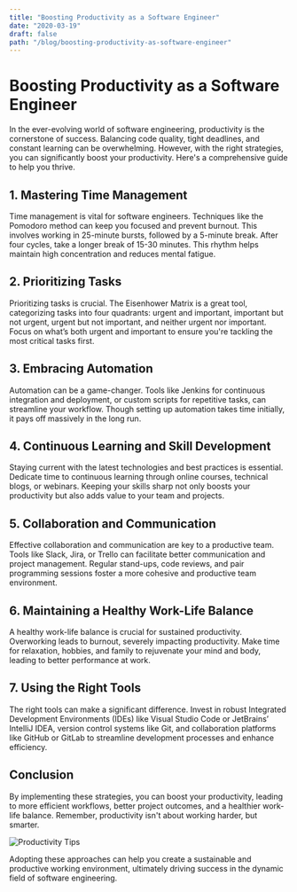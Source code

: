 ```yaml
---
title: "Boosting Productivity as a Software Engineer"
date: "2020-03-19"
draft: false
path: "/blog/boosting-productivity-as-software-engineer"
---
```


# Boosting Productivity as a Software Engineer

In the ever-evolving world of software engineering, productivity is the cornerstone of success. Balancing code quality, tight deadlines, and constant learning can be overwhelming. However, with the right strategies, you can significantly boost your productivity. Here's a comprehensive guide to help you thrive.

## 1. **Mastering Time Management**
Time management is vital for software engineers. Techniques like the Pomodoro method can keep you focused and prevent burnout. This involves working in 25-minute bursts, followed by a 5-minute break. After four cycles, take a longer break of 15-30 minutes. This rhythm helps maintain high concentration and reduces mental fatigue.

## 2. **Prioritizing Tasks**
Prioritizing tasks is crucial. The Eisenhower Matrix is a great tool, categorizing tasks into four quadrants: urgent and important, important but not urgent, urgent but not important, and neither urgent nor important. Focus on what’s both urgent and important to ensure you're tackling the most critical tasks first.

## 3. **Embracing Automation**
Automation can be a game-changer. Tools like Jenkins for continuous integration and deployment, or custom scripts for repetitive tasks, can streamline your workflow. Though setting up automation takes time initially, it pays off massively in the long run.

## 4. **Continuous Learning and Skill Development**
Staying current with the latest technologies and best practices is essential. Dedicate time to continuous learning through online courses, technical blogs, or webinars. Keeping your skills sharp not only boosts your productivity but also adds value to your team and projects.

## 5. **Collaboration and Communication**
Effective collaboration and communication are key to a productive team. Tools like Slack, Jira, or Trello can facilitate better communication and project management. Regular stand-ups, code reviews, and pair programming sessions foster a more cohesive and productive team environment.

## 6. **Maintaining a Healthy Work-Life Balance**
A healthy work-life balance is crucial for sustained productivity. Overworking leads to burnout, severely impacting productivity. Make time for relaxation, hobbies, and family to rejuvenate your mind and body, leading to better performance at work.

## 7. **Using the Right Tools**
The right tools can make a significant difference. Invest in robust Integrated Development Environments (IDEs) like Visual Studio Code or JetBrains’ IntelliJ IDEA, version control systems like Git, and collaboration platforms like GitHub or GitLab to streamline development processes and enhance efficiency.

## Conclusion
By implementing these strategies, you can boost your productivity, leading to more efficient workflows, better project outcomes, and a healthier work-life balance. Remember, productivity isn't about working harder, but smarter.

![Productivity Tips](https://w7.pngwing.com/pngs/915/87/png-transparent-workforce-productivity-technology-computer-software-organization-technology-electronics-text-innovation-thumbnail.png)

Adopting these approaches can help you create a sustainable and productive working environment, ultimately driving success in the dynamic field of software engineering.
